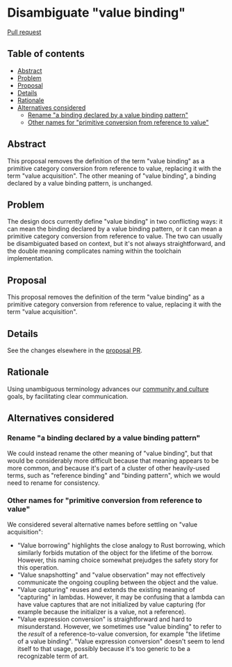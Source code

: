 # Disambiguate "value binding"

<!--
Part of the Carbon Language project, under the Apache License v2.0 with LLVM
Exceptions. See /LICENSE for license information.
SPDX-License-Identifier: Apache-2.0 WITH LLVM-exception
-->

[Pull request](https://github.com/carbon-language/carbon-lang/pull/6231)

<!-- toc -->

## Table of contents

-   [Abstract](#abstract)
-   [Problem](#problem)
-   [Proposal](#proposal)
-   [Details](#details)
-   [Rationale](#rationale)
-   [Alternatives considered](#alternatives-considered)
    -   [Rename "a binding declared by a value binding pattern"](#rename-a-binding-declared-by-a-value-binding-pattern)
    -   [Other names for "primitive conversion from reference to value"](#other-names-for-primitive-conversion-from-reference-to-value)

<!-- tocstop -->

## Abstract

This proposal removes the definition of the term "value binding" as a primitive
category conversion from reference to value, replacing it with the term "value
acquisition". The other meaning of "value binding", a binding declared by a
value binding pattern, is unchanged.

## Problem

The design docs currently define "value binding" in two conflicting ways: it can
mean the binding declared by a value binding pattern, or it can mean a primitive
category conversion from reference to value. The two can usually be
disambiguated based on context, but it's not always straightforward, and the
double meaning complicates naming within the toolchain implementation.

## Proposal

This proposal removes the definition of the term "value binding" as a primitive
category conversion from reference to value, replacing it with the term "value
acquisition".

## Details

See the changes elsewhere in the
[proposal PR](https://github.com/carbon-language/carbon-lang/pull/6231).

## Rationale

Using unambiguous terminology advances our
[community and culture](/docs/project/goals.md#community-and-culture) goals, by
facilitating clear communication.

## Alternatives considered

### Rename "a binding declared by a value binding pattern"

We could instead rename the other meaning of "value binding", but that would be
considerably more difficult because that meaning appears to be more common, and
because it's part of a cluster of other heavily-used terms, such as "reference
binding" and "binding pattern", which we would need to rename for consistency.

### Other names for "primitive conversion from reference to value"

We considered several alternative names before settling on "value acquisition":

-   "Value borrowing" highlights the close analogy to Rust borrowing, which
    similarly forbids mutation of the object for the lifetime of the borrow.
    However, this naming choice somewhat prejudges the safety story for this
    operation.
-   "Value snapshotting" and "value observation" may not effectively communicate
    the ongoing coupling between the object and the value.
-   "Value capturing" reuses and extends the existing meaning of "capturing" in
    lambdas. However, it may be confusing that a lambda can have value captures
    that are not initialized by value capturing (for example because the
    initializer is a value, not a reference).
-   "Value expression conversion" is straightforward and hard to misunderstand.
    However, we sometimes use "value binding" to refer to the _result_ of a
    reference-to-value conversion, for example "the lifetime of a value
    binding". "Value expression conversion" doesn't seem to lend itself to that
    usage, possibly because it's too generic to be a recognizable term of art.
